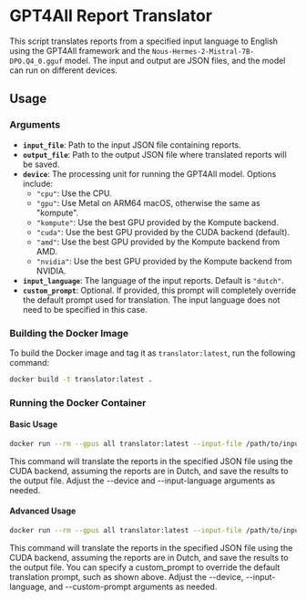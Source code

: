 # GPT4All Report Translator

This script translates reports from a specified input language to English using the GPT4All framework and the `Nous-Hermes-2-Mistral-7B-DPO.Q4_0.gguf` model. The input and output are JSON files, and the model can run on different devices.

## Usage

### Arguments

- **`input_file`**: Path to the input JSON file containing reports.
- **`output_file`**: Path to the output JSON file where translated reports will be saved.
- **`device`**: The processing unit for running the GPT4All model. Options include:
  - `"cpu"`: Use the CPU.
  - `"gpu"`: Use Metal on ARM64 macOS, otherwise the same as "kompute".
  - `"kompute"`: Use the best GPU provided by the Kompute backend.
  - `"cuda"`: Use the best GPU provided by the CUDA backend (default).
  - `"amd"`: Use the best GPU provided by the Kompute backend from AMD.
  - `"nvidia"`: Use the best GPU provided by the Kompute backend from NVIDIA.
- **`input_language`**: The language of the input reports. Default is `"dutch"`.
- **`custom_prompt`**: Optional. If provided, this prompt will completely override the default prompt used for translation. The input language does not need to be specified in this case.

### Building the Docker Image

To build the Docker image and tag it as `translator:latest`, run the following command:

```bash
docker build -t translator:latest .
```

### Running the Docker Container

#### Basic Usage

```bash
docker run --rm --gpus all translator:latest --input-file /path/to/input.json --output-file /path/to/output.json
```

This command will translate the reports in the specified JSON file using the CUDA backend, assuming the reports are in Dutch, and save the results to the output file. Adjust the --device and --input-language arguments as needed.

#### Advanced Usage

```bash
docker run --rm --gpus all translator:latest --input-file /path/to/input.json --output-file /path/to/output.json --device cuda --input-language dutch --custom-prompt "Make a haiku from this report in English:"
```

This command will translate the reports in the specified JSON file using the CUDA backend, assuming the reports are in Dutch, and save the results to the output file. You can specify a custom_prompt to override the default translation prompt, such as shown above. Adjust the --device, --input-language, and --custom-prompt arguments as needed.

